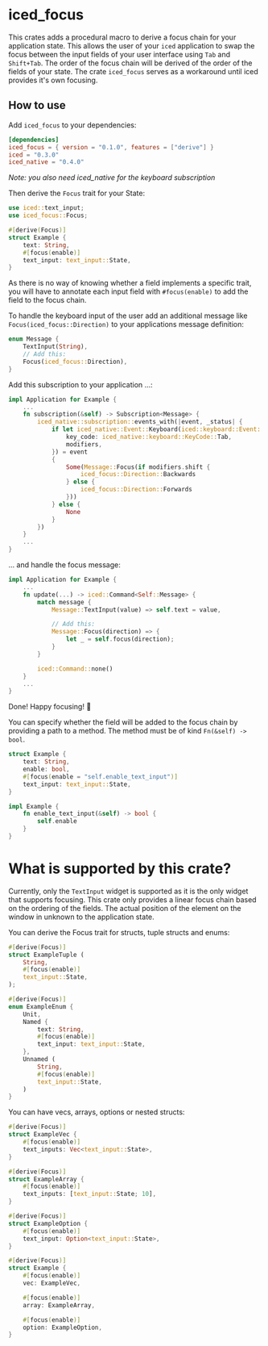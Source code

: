 # iced_focus

This crates adds a procedural macro to derive a focus chain for your application state. This allows the user of your `iced` application to swap the focus between the input fields of your user interface using `Tab` and `Shift+Tab`. The order of the focus chain will be derived of the order of the fields of your state. The crate `iced_focus` serves as a workaround until iced provides it's own focusing.


## How to use

Add `iced_focus` to your dependencies:
```toml
[dependencies]
iced_focus = { version = "0.1.0", features = ["derive"] }
iced = "0.3.0"
iced_native = "0.4.0"
```
_Note: you also need iced_native for the keyboard subscription_


Then derive the `Focus` trait for your State:
```rust
use iced::text_input;
use iced_focus::Focus;

#[derive(Focus)]
struct Example {
    text: String,
    #[focus(enable)]
    text_input: text_input::State,
}
```

As there is no way of knowing whether a field implements a specific trait, you will have to annotate each input field with `#focus(enable)` to add the field to the focus chain.

To handle the keyboard input of the user add an additional message like `Focus(iced_focus::Direction)` to your applications message definition:
```rust
enum Message {
    TextInput(String),
    // Add this:
    Focus(iced_focus::Direction),
}
```

Add this subscription to your application ...:
```rust
impl Application for Example {
    ...
    fn subscription(&self) -> Subscription<Message> {
        iced_native::subscription::events_with(|event, _status| {
            if let iced_native::Event::Keyboard(iced::keyboard::Event::KeyPressed {
                key_code: iced_native::keyboard::KeyCode::Tab,
                modifiers,
            }) = event
            {
                Some(Message::Focus(if modifiers.shift {
                    iced_focus::Direction::Backwards
                } else {
                    iced_focus::Direction::Forwards
                }))
            } else {
                None
            }
        })
    }
    ...
}
```

... and handle the focus message:
```rust
impl Application for Example {
    ...
    fn update(...) -> iced::Command<Self::Message> {
        match message {
            Message::TextInput(value) => self.text = value,

            // Add this:
            Message::Focus(direction) => {
                let _ = self.focus(direction);
            }
        }

        iced::Command::none()
    }
    ...
}
```

Done! Happy focusing! 🙂


You can specify whether the field will be added to the focus chain by providing a path to a method. The method must be of kind `Fn(&self) -> bool`.

```rust
struct Example {
    text: String,
    enable: bool,
    #[focus(enable = "self.enable_text_input")]
    text_input: text_input::State,
}

impl Example {
    fn enable_text_input(&self) -> bool {
        self.enable
    }
}
```

# What is supported by this crate?

Currently, only the `TextInput` widget is supported as it is the only widget that supports focusing. This crate only provides a linear focus chain based on the ordering of the fields. The actual position of the element on the window in unknown to the application state.

You can derive the Focus trait for structs, tuple structs and enums:

```rust
#[derive(Focus)]
struct ExampleTuple (
    String,
    #[focus(enable)]
    text_input::State,
);

#[derive(Focus)]
enum ExampleEnum {
    Unit,
    Named {
        text: String,
        #[focus(enable)]
        text_input: text_input::State,
    },
    Unnamed (
        String,
        #[focus(enable)]
        text_input::State,
    )
}
```

You can have vecs, arrays, options or nested structs:
```rust
#[derive(Focus)]
struct ExampleVec {
    #[focus(enable)]
    text_inputs: Vec<text_input::State>,
}

#[derive(Focus)]
struct ExampleArray {
    #[focus(enable)]
    text_inputs: [text_input::State; 10],
}

#[derive(Focus)]
struct ExampleOption {
    #[focus(enable)]
    text_input: Option<text_input::State>,
}

#[derive(Focus)]
struct Example {
    #[focus(enable)]
    vec: ExampleVec,

    #[focus(enable)]
    array: ExampleArray,

    #[focus(enable)]
    option: ExampleOption,
}
```
